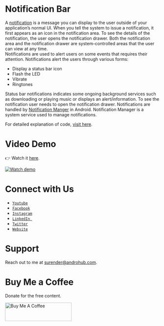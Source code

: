 # Notification Bar
A [notification](http://developer.android.com/intl/ru/guide/topics/ui/notifiers/notifications.html) is a message you can display to the user outside of your application’s normal UI. When you tell the system to issue a notification, it first appears as an icon in the notification area. To see the details of the notification, the user opens the notification drawer. Both the notification area and the notification drawer are system-controlled areas that the user can view at any time.
<br>
Notifications are used to alert users on some events that requires their attention. Notifications alert the users through various forms:
- Display a status bar icon
- Flash the LED
- Vibrate
- Ringtones

Status bar notifications indicates some ongoing background services such as downloading or playing music or displays an alert/information. To see the notification user needs to open the notification drawer. Notifications are handled by [Notification Manger](http://developer.android.com/intl/ru/reference/android/app/NotificationManager.html) in Android. Notification Manager is a system service used to manage notifications.

For detailed explanation of code, [visit here](http://www.androhub.com/android-notification-bar/).

# Video Demo
👉 Watch it <a href="https://youtu.be/IgYLUNFivPg">here</a>.
<br>

[![Watch demo](http://i3.ytimg.com/vi/IgYLUNFivPg/hqdefault.jpg)](https://youtu.be/IgYLUNFivPg)

# Connect with Us
- <a href="https://www.youtube.com/channel/@Androhub" target="_blank">`Youtube`</a>
- <a href="https://www.facebook.com/androhubtutorial/" target="_blank">`Facebook`</a>
- <a href="https://www.instagram.com/androhub_tutorial" target="_blank">`Instagram`</a>
- <a href="https://www.linkedin.com/in/surender-kumar-681472a8?originalSubdomain=in" target="_blank">`LinkedIn `</a>
- <a href="https://twitter.com/sonusurender0/" target="_blank">`Twitter`</a>
- <a href="http://www.androhub.com/" target="_blank">`Website`</a>

# Support
Reach out to me at surender@androhub.com.

# Buy Me a Coffee
Donate for the free content.

<a href="https://www.buymeacoffee.com/androhub" target="_blank"><img src="https://cdn.buymeacoffee.com/buttons/v2/default-yellow.png" alt="Buy Me A Coffee" style="height: 60px !important;width: 217px !important;" ></a>
